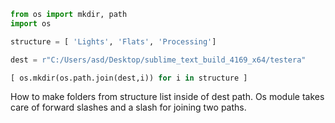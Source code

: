 ```python
from os import mkdir, path
import os

structure = [ 'Lights', 'Flats', 'Processing']

dest = r"C:/Users/asd/Desktop/sublime_text_build_4169_x64/testera"

[ os.mkdir(os.path.join(dest,i)) for i in structure ]

```
How to make folders from structure list inside of dest path.
Os module takes care of forward slashes and a slash for joining two paths.
